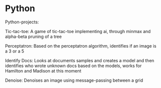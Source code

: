 Python
======

Python-projects:

Tic-tac-toe: A game of tic-tac-toe implementing ai, through minmax and alpha-beta pruning of a tree

Perceptatron: Based on the perceptatron algorithm, identifies if an image is a 3 or a 5

Identify Docs: Looks at documents samples and creates a model and then identifies who wrote unknown docs based on the models, works for Hamilton and Madison at this moment

Denoise: Denoises an image using message-passing between a grid

